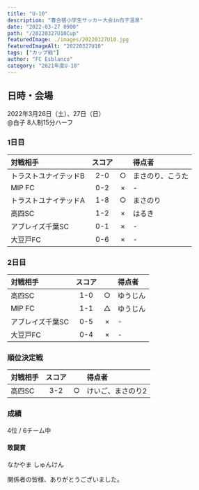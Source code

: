 ```yaml
---
title: "U-10"
description: "春合宿小学生サッカー大会in白子温泉"
date: "2022-03-27 0900"
path: "/20220327U10Cup"
featuredImage: ./images/20220327U10.jpg
featuredImageAlt: "20220327U10"
tags: ["カップ戦"]
author: "FC Esblanco"
category: "2021年度U-10"
---
```


## 日時・会場

2022年3月26日（土）、27日（日）  
@白子
8人制15分ハーフ  

### 1日目

| 対戦相手| スコア |   | 得点者  |
|:----|:------:|:-:|:--------|
| トラストユナイテッドB | 2-0 | ○ |まさのり、こうた|
| MIP FC  | 0-2 | × |-  |
| トラストユナイテッドA | 1-8 | ○ |まさのり  |
| 高四SC | 1-2 | × |はるき  |
| アブレイズ千葉SC | 0-1 | × |- |
| 大豆戸FC | 0-6 | × |- |

### 2日目

| 対戦相手| スコア |   | 得点者  |
|:----|:------:|:-:|:--------|
| 高四SC| 1-0 | ○ |ゆうじん|
| MIP FC| 1-1 | △ |ゆうじん|
| アブレイズ千葉SC | 0-5 | × |- |
| 大豆戸FC | 0-4 | × |- |

### 順位決定戦

| 対戦相手| スコア |   | 得点者  |
|:----|:------:|:-:|:--------|
| 高四SC| 3-2 | ○ |けいご、まさのり2|

### 成績
4位 / 6チーム中

#### 敢闘賞
なかやま しゅんけん

関係者の皆様、ありがとうございました。